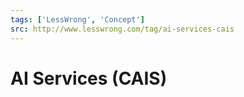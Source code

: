 ```yaml
---
tags: ['LessWrong', 'Concept']
src: http://www.lesswrong.com/tag/ai-services-cais
---
```


# AI Services (CAIS)
